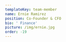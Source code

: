 ```yaml
---
templateKey: team-member
name: Ernie Ramirez
position: Co-Founder & CFO
bio: ' Finance'
picture: /img/ernie.jpg
order: -19
---
```


